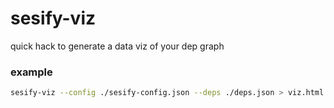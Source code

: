 # sesify-viz

quick hack to generate a data viz of your dep graph

### example

```bash
sesify-viz --config ./sesify-config.json --deps ./deps.json > viz.html
```